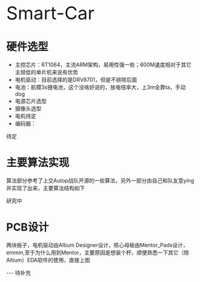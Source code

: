 <font size="8">Smart-Car</font>
# 硬件选型
- 主控芯片：RT1064，主流ARM架构，易用性强一些；600M速度相对于其它主频低的单片机来说有优势
- 电机驱动：目前选择的是DRV8701，但是不排除后面
- 电池：航模3s锂电池，这个没啥好说的，放电倍率大，上3m全靠ta，手动dog
- 电源芯片选型
- 摄像头选型
- 电机待定
- 编码器：

待定
# 主要算法实现
算法部分参考了上交Autop战队开源的一些算法，另外一部分由自己和队友意ying并实现了出来，主要算法结构如下

研究中

# PCB设计
两块板子，电机驱动由Altium Designer设计，核心母板由Mentor_Pads设计，emmm,至于为什么用到Mentor，主要原因是想装个杯，顺便熟悉一下其它（除Altium）EDA软件的使用，直接上图




--- 待补充


